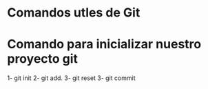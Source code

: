 # Comandos utles de Git

# Comando para inicializar nuestro proyecto git
1- git init
2- git add.
3- git reset
3- git commit